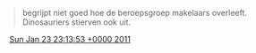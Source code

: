 > begrijpt niet goed hoe de beroepsgroep makelaars overleeft\. Dinosauriers stierven ook uit\.

<img src="../../media/tweet.ico" width="12" /> [Sun Jan 23 23:13:53 +0000 2011](https://twitter.com/DromerDenker/status/29315914784579585)